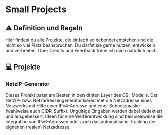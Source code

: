 # Small Projects
## :warning: Definition und Regeln
Hier findest du alle Projekte, die einfach so nebenbei entstehen und die nicht so viel Platz beanspruchen. Du darfst sie gerne nutzen, entwickeln und verbreiten. Über Credits und Feedback freue ich mich natürlich auch.
## :computer: Projekte
### NetzIP-Generator 
Dieses Projekt passt am Besten in den dritten Layer des OSI-Modells. Der NetzIP- bzw. Netzadressengenerator berechnet die Netzadresse eines Netzwerks mit Hilfe einer IPv4-Adresse und einer Subnetzmaske (wahlweise auch CIDR-Suffix). Ungültige Eingaben werden dabei dedektiert und ausgebessert. Ideen für eine Weiterentwicklung sind beispielsweise die Integration von IPv6-Adressen oder auch das automatische Tracking der eignenen (realen) Netzadresse. 
